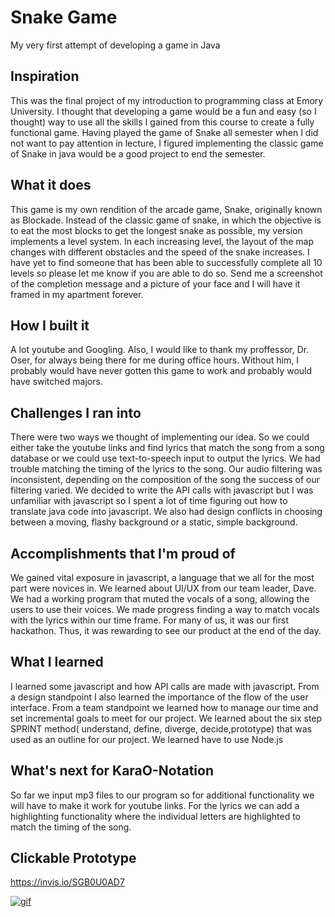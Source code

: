 # Snake Game 
My very first attempt of developing a game in Java 

## Inspiration
This was the final project of my introduction to programming class at Emory University. I thought that developing a game would be a fun and easy (so I thought) way to use all the skills I gained from this course to create a fully functional game. Having played the game of Snake all semester when I did not want to pay attention in lecture, I figured implementing the classic game of Snake in java would be a good project to end the semester. 

## What it does
This game is my own rendition of the arcade game, Snake, originally known as Blockade. Instead of the classic game of snake, in which the objective is to eat the most blocks to get the longest snake as possible, my version implements a level system. In each increasing level, the layout of the map changes with different obstacles and the speed of the snake increases. I have yet to find someone that has been able to successfully complete all 10 levels so please let me know if you are able to do so. Send me a screenshot of the completion message and a picture of your face and I will have it framed in my apartment forever. 


## How I built it
A lot youtube and Googling. Also, I would like to thank my proffessor, Dr. Oser, for always being there for me during office hours. Without him, I probably would have never gotten this game to work and probably would have switched majors. 




## Challenges I ran into



There were two ways we thought of implementing our idea. So we could either take the youtube links and find lyrics that match the song from a song database or we could use text-to-speech input to output the lyrics. We had trouble matching the timing of the lyrics to the song. Our audio filtering was inconsistent, depending on the composition of the song the success of our filtering varied. We decided to write the API calls with javascript but I was unfamiliar with javascript so I spent a lot of time figuring out how to translate java code into javascript. We also had design conflicts in choosing between a moving, flashy background or a static, simple background. 

## Accomplishments that I'm proud of
We gained vital exposure in javascript, a language that we all for the most part were novices in. We learned about UI/UX from our team leader, Dave. We had a working program that muted the vocals of a song, allowing the users to use their voices. We made progress finding a way to match vocals with the lyrics within our time frame.  For many of us, it was our first hackathon. Thus, it was rewarding to see our product at the end of the day.

## What I learned
I learned some javascript and how API calls are made with javascript. From a design standpoint I also learned the importance of the flow of the user interface. From a team standpoint we learned how to manage our time and set incremental goals to meet for our project. We learned about the six step SPRINT method( understand, define, diverge, decide,prototype) that was used as an outline for our project. We learned have to use Node.js

## What's next for KaraO-Notation
So far we input mp3 files to our program so for additional functionality we will have to make it work for youtube links. For the lyrics we can add a highlighting functionality where the individual letters are highlighted to match the timing of the song.

## Clickable Prototype
https://invis.io/SGB0U0AD7

[![gif](karaode.gif)](https://invis.io/SGB0U0AD7 "Click here to try!")

